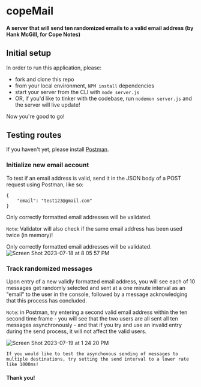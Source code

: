 # copeMail
#### A server that will send ten randomized emails to a valid email address (by Hank McGill, for Cope Notes)

## Initial setup
In order to run this application, please:

* fork and clone this repo
* from your local environment, ```NPM install``` dependencies
* start your server from the CLI with ```node server.js```
* OR, if you'd like to tinker with the codebase, run ```nodemon server.js``` and the server will live update!

Now you're good to go!

## Testing routes
If you haven't yet, please install [Postman](https://www.postman.com/).

### Initialize new email account
To test if an email address is valid, send it in the JSON body of a POST request using Postman, like so:

```
{
    "email": "test123@gmail.com"
}
```

Only correctly formatted email addresses will be validated.  

`Note`: Validator will also check if the same email address has been used twice (in memory)!

Only correctly formatted email addresses will be validated.
![Screen Shot 2023-07-18 at 8 05 57 PM](https://github.com/hankmcgill/copeMail/assets/97624308/38b3b296-9a37-4f25-becc-e1388d2374fc)

### Track randomized messages
Upon entry of a new validly formatted email address, you will see each of 10 messages get randomly selected and sent at a one minute interval as an "email" to the user in the console, followed by a message acknowledging that this process has concluded.

`Note`: in Postman, try entering a second valid email address within the ten second time frame - you will see that the two users are all sent all ten messages asynchronously - and that if you try and use an invalid entry during the send process, it will not affect the valid users.

![Screen Shot 2023-07-19 at 1 24 20 PM](https://github.com/hankmcgill/copeMail/assets/97624308/23009b2e-2b2d-4054-b63e-d73c92d76cb5)

`If you would like to test the asynchonous sending of messages to multiple destinations, try setting the send interval to a lower rate like 1000ms!`

#### Thank you!

